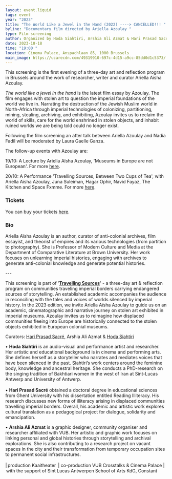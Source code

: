 ```yaml
---
layout: event.liquid
tags: event
year: "2023"
title: "The World Like a Jewel in the Hand (2022) ----> CANCELLED!!! "
byline: "Documentary film directed by Ariella Azoulay "
type: Film screening
author: Organized by Hoda Siahtiri, Arshia Ali Azmat & Hari Prasad Sacré
date: 2023-10-18
time: "19:00 "
location: Cinema Palace, Anspachlaan 85, 1000 Brussels
main_image: https://ucarecdn.com/49319910-697c-4d15-a9cc-85dd0d1c5373/
---
```

This screening is the first evening of a three-day art and reflection program in Brussels around the work of researcher, writer and curator Ariella Aïsha Azoulay. 

*The world like a jewel in the hand* is the latest film essay by Azoulay. The film engages with stolen art to question the imperial foundations of the world we live in. Narrating the destruction of the Jewish Muslim world in North-Africa through imperial technologies of colonizing, partitioning, mining, stealing, archiving, and exhibiting, Azoulay invites us to reclaim the world of skills, care for the world enshrined in stolen objects, and inhabit ruined worlds we are being told could no longer exist. 

Following the film screening an after talk between Ariella Azoulay and Nadia Fadil will be moderated by Laura Gaelle Ganza. 

The follow-up events with Azoulay are:

19/10: A Lecture by Ariella Aïsha Azoulay, 'Museums in Europe are not European'. For more [here](https://kaaitheater.be/en/agenda/museums-in-europe-are-not-european).

20/10: A Performance 'Travelling Sources, Between Two Cups of Tea', with Ariella Aïsha Azoulay, Juna Suleiman, Hagar Ophir, Navid Fayaz, The Kitchen and Space Fxmme. For more [here](https://kaaitheater.be/en/agenda/travelling-sources-between-two-cups-of-tea). 

### Tickets

You can buy your tickets [here](https://cinema-palace.be/fr/film/world-jewel-hand).

### Bio

Ariella Aïsha Azoulay is an author, curator of anti-colonial archives, film essayist, and theorist of empires and its various technologies (from partition to photography). She is Professor of Modern Culture and Media at the Department of Comparative Literature at Brown University. Her work focuses on unlearning imperial histories, engaging with archives to generate anti-colonial knowledge and generate potential histories.

\---

This screening is part of '**[Travelling Sources](https://kaaitheater.be/en/agenda/travelling-sources)**' - a three-day art & reflection program on communities traveling imperial borders carrying endangered sources of storytelling. An established academic accompanies the audience in reconciling with the tales and voices of worlds silenced by imperial history. In the 2023 edition, we invite Ariella Aïsha Azoulay to guide us on an academic, cinematographic and narrative journey on stolen art exhibited in imperial museums. Azoulay invites us to reimagine how displaced communities fleeing into Europe are historically connected to the stolen objects exhibited in European colonial museums. 

Curators: [Hari Prasad Sacré](https://be.linkedin.com/in/hari-prasad-sacr%C3%A9-14685b79), Arshia Ali Azmat & [Hoda Siahtiri](https://docmaniacs.com/hoda-siahtiri/) 

• **Hoda Siahtiri** is an audio-visual and performance artist and researcher. Her artistic and educational background is in cinema and performing arts. She defines herself as a storyteller who narrates and mediates voices that have been silenced in the past. Siahtiri’s work centers around the feminine body, knowledge and ancestral heritage. She conducts a PhD-research on the singing tradition of Bakhtiari women in the west of Iran at Sint-Lucas Antwerp and University of Antwerp.\
\
• **Hari Prasad Sacré** obtained a doctoral degree in educational sciences from Ghent University with his dissertation entitled Reading Illiteracy. His research discusses new forms of illiteracy arising in displaced communities travelling imperial borders. Overall, his academic and artistic work explores cultural translation as a pedagogical project for dialogue, solidarity and emancipation.

• **Arshia Ali Azmat** is a graphic designer, community organiser and researcher affiliated with VUB. Her artistic and graphic work focuses on linking personal and global histories through storytelling and archival explorations. She is also contributing to a research project on vacant spaces in the city and their transformation from temporary occupation sites to permanent social infrastructures. \
\
| production Kaaitheater  | co-production VUB Crosstalks & Cinema Palace | with the support of Sint Lucas Antwerpen School of Arts KdG, Constant
